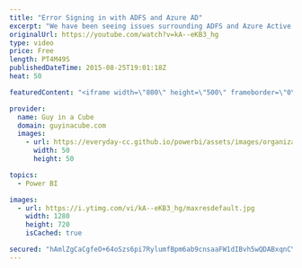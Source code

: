```yaml
---
title: "Error Signing in with ADFS and Azure AD"
excerpt: "We have been seeing issues surrounding ADFS and Azure Active Directory when trying to sign in with the Power BI Client apps.  This includes our mobile apps (iOS, Android, Windows), Power BI Desktop, the Analysis Services Connector and the Gateways.  Blog:  http://blogs.technet.com/b/powerbisupport/archive/2015/08/25/error-signing-in-with-adfs-and-azure-ad.aspx"
originalUrl: https://youtube.com/watch?v=kA--eKB3_hg
type: video
price: Free
length: PT4M49S
publishedDateTime: 2015-08-25T19:01:18Z
heat: 50

featuredContent: "<iframe width=\"800\" height=\"500\" frameborder=\"0\" src=\"https://www.youtube.com/embed/kA--eKB3_hg\" allow=\"accelerometer; autoplay; encrypted-media; gyroscope; picture-in-picture\" allowfullscreen></iframe>"

provider:
  name: Guy in a Cube
  domain: guyinacube.com
  images:
    - url: https://everyday-cc.github.io/powerbi/assets/images/organizations/guyinacube.com-50x50.jpg
      width: 50
      height: 50

topics:
  - Power BI

images:
  - url: https://i.ytimg.com/vi/kA--eKB3_hg/maxresdefault.jpg
    width: 1280
    height: 720
    isCached: true

secured: "hAmlZgCaCgfeO+64oSzs6pi7RylumfBpm6ab9cnsaaFW1dIBvh5wQDABxqnCY7DOpenlzOMzyI5EWX9HlR1a4ojdXHGkdva56iWXf2Ob/+TnZ9htTyf3iUonRXhIgeRjN07gYQEFzHBVXvSibfK5NDM84UzDH/os8tWq8vvZMRuz9TZXi/on7ySafFbgIb/ZCI/dnMT10RhtxbUOQsxuqYcQQqTZICUoMumjgna13021PbG+3ZokB2UjkdYMyxwLFfKFqnf99Y8qr5WQG6D3YTaLdmVtGkDakijl68D/b737Gv/y0f2nL0gKXwADv6N0J23sftwuk5RolXlnmuS475tFZf96RvVpmWIfKVdzu5jgJwOrAv6C8XtPEjNPXPjo/ZZ8zRPBWD5pFus3NZwIAr+e6Y8hrCnZsZ0SzrL7l6g=;eZPVUFWXh8tbccPwJIMaaA=="
---
```


